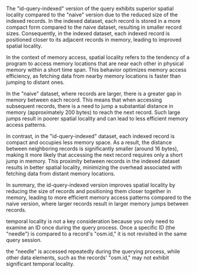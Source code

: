 The "id-query-indexed" version of the query exhibits superior spatial locality compared to the "naive" version due to the reduced size of the indexed records. In the indexed dataset, each record is stored in a more compact form compared to the naive dataset, resulting in smaller record sizes. Consequently, in the indexed dataset, each indexed record is positioned closer to its adjacent records in memory, leading to improved spatial locality.

In the context of memory access, spatial locality refers to the tendency of a program to access memory locations that are near each other in physical memory within a short time span. This behavior optimizes memory access efficiency, as fetching data from nearby memory locations is faster than jumping to distant ones.

In the "naive" dataset, where records are larger, there is a greater gap in memory between each record. This means that when accessing subsequent records, there is a need to jump a substantial distance in memory (approximately 200 bytes) to reach the next record. Such large jumps result in poorer spatial locality and can lead to less efficient memory access patterns.

In contrast, in the "id-query-indexed" dataset, each indexed record is compact and occupies less memory space. As a result, the distance between neighboring records is significantly smaller (around 16 bytes), making it more likely that accessing the next record requires only a short jump in memory. This proximity between records in the indexed dataset results in better spatial locality, minimizing the overhead associated with fetching data from distant memory locations.

In summary, the id-query-indexed version improves spatial locality by reducing the size of records and positioning them closer together in memory, leading to more efficient memory access patterns compared to the naive version, where larger records result in larger memory jumps between records.


temporal locality is not a key consideration because you only need to examine an ID once during the query process. Once a specific ID (the "needle") is compared to a record's "osm.id," it is not revisited in the same query session.

the "needle" is accessed repeatedly during the querying process, while other data elements, such as the records' "osm.id," may not exhibit significant temporal locality.
